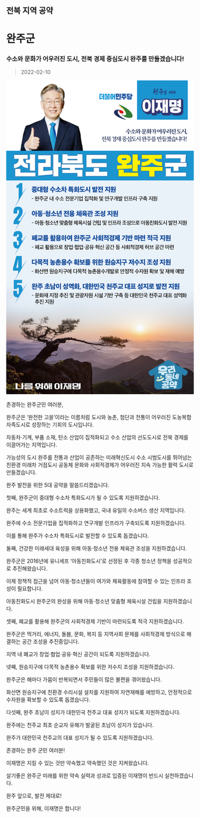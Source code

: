 ## 전북 지역 공약

# 완주군

### 수소와 문화가 어우러진 도시, 전북 경제 중심도시 완주를 만들겠습니다!
> 2022-02-10

![완주군 지역공약](./005_013_008.png)

존경하는 완주군민 여러분,

 

완주군은 ‘완전한 고을’이라는 이름처럼 도시와 농촌, 첨단과 전통이 어우러진 도농복합 자족도시로 성장하는 기회의 도시입니다. 

자동차·기계, 부품 소재, 탄소 산업이 집적화되고 수소 산업의 선도도시로 전북 경제를 이끌어가는 지역입니다.

 

가능성의 도시 완주를 전통과 산업이 공존하는 미래혁신도시 수소 시범도시를 뛰어넘는 친환경 미래차 거점도시 공동체 문화와 사회적경제가 어우러진 지속 가능한 활력 도시로 만들겠습니다. 

 

완주 발전을 위한 5대 공약을 말씀드리겠습니다.

 

첫째, 완주군이 중대형 수소차 특화도시가 될 수 있도록 지원하겠습니다.

 

완주는 세계 최초로 수소트럭을 상용화했고, 국내 유일의 수소버스 생산 지역입니다.

완주에 수소 전문기업을 집적화하고 연구개발 인프라가 구축되도록 지원하겠습니다. 

이를 통해 완주가 수소차 특화도시로 발전할 수 있도록 돕겠습니다. 

 

둘째, 건강한 미래세대 육성을 위해 아동·청소년 전용 체육관 조성을 지원하겠습니다.

 

완주군은 2016년에 유니세프 ‘아동친화도시’로 선정된 후 각종 청소년 정책을 성공적으로 추진해왔습니다. 

이제 정책적 접근을 넘어 아동·청소년들이 여가와 체육활동에 참여할 수 있는 인프라 조성이 필요합니다.  

아동친화도시 완주군의 완성을 위해 아동·청소년 맞춤형 체육시설 건립을 지원하겠습니다.

 

셋째, 폐교를 활용해 완주군의 사회적경제 기반이 마련되도록 적극 지원하겠습니다. 

 

완주군은 먹거리, 에너지, 돌봄, 문화, 복지 등 지역사회 문제를 사회적경제 방식으로 해결하는 공간 조성을 추진중입니다.  

지역 내 폐교가 창업·협업·공유·혁신 공간이 되도록 지원하겠습니다. 

 

넷째, 원승지구에 다목적 농촌용수 확보를 위한 저수지 조성을 지원하겠습니다. 

 

완주군은 해마다 가뭄이 반복되면서 주민들이 많은 불편을 겪어왔습니다. 

화산면 원승지구에 친환경 수리시설 설치를 지원하여 자연재해를 예방하고, 안정적으로 수자원을 확보할 수 있도록 돕겠습니다. 

 

다섯째, 완주 초남이 성지가 대한민국 천주교 대표 성지가 되도록 지원하겠습니다.

 

완주에는 천주교 최초 순교자 유해가 발굴된 초남이 성지가 있습니다.  

완주가 대한민국 천주교의 대표 성지가 될 수 있도록 지원하겠습니다. 

 

 

존경하는 완주 군민 여러분!

 

이재명은 지킬 수 있는 것만 약속했고 약속했던 것은 지켜왔습니다.

살기좋은 완주군 미래를 위한 약속 실력과 성과로 입증된 이재명이 반드시 실천하겠습니다.

 

완주 앞으로, 발전 제대로!

완주군민을 위해, 이재명은 합니다! 

						